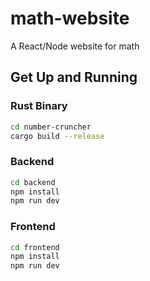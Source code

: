 # math-website

A React/Node website for math

## Get Up and Running

### Rust Binary

```bash
cd number-cruncher
cargo build --release
```

### Backend

```bash
cd backend
npm install
npm run dev
```

### Frontend

```bash
cd frontend
npm install
npm run dev
```

